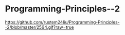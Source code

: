 # Programming-Principles--2


https://github.com/rustem24liu/Programming-Principles--2/blob/master/2564.gif?raw=true
